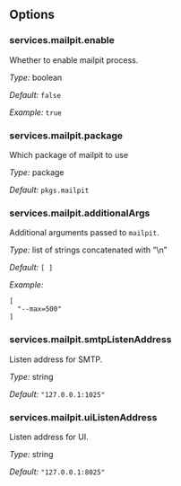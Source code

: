 [comment]: # (Do not edit this file as it is autogenerated. Go to docs/individual-docs if you want to make edits.)


[comment]: # (Please add your documentation on top of this line)

## Options

### services\.mailpit\.enable



Whether to enable mailpit process\.



*Type:*
boolean



*Default:*
` false `



*Example:*
` true `



### services\.mailpit\.package



Which package of mailpit to use



*Type:*
package



*Default:*
` pkgs.mailpit `



### services\.mailpit\.additionalArgs

Additional arguments passed to ` mailpit `\.



*Type:*
list of strings concatenated with “\\n”



*Default:*
` [ ] `



*Example:*

```
[
  "--max=500"
]
```



### services\.mailpit\.smtpListenAddress



Listen address for SMTP\.



*Type:*
string



*Default:*
` "127.0.0.1:1025" `



### services\.mailpit\.uiListenAddress



Listen address for UI\.



*Type:*
string



*Default:*
` "127.0.0.1:8025" `
